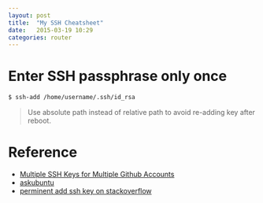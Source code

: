 ```yaml
---
layout: post
title:  "My SSH Cheatsheet"
date:   2015-03-19 10:29
categories: router
---
```


# Enter SSH passphrase only once

```sh
$ ssh-add /home/username/.ssh/id_rsa
```

> Use absolute path instead of relative path to avoid re-adding key after reboot.

# Reference

* [Multiple SSH Keys for Multiple Github Accounts](https://gist.github.com/githubutilities/0e5df6493b7d528f1e75)
* [askubuntu](http://askubuntu.com/questions/362280/enter-ssh-passphrase-once)
* [perminent add ssh key on stackoverflow](http://stackoverflow.com/questions/3466626/add-private-key-permanently-with-ssh-add-on-ubuntu)